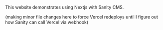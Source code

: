 This website demonstrates using Nextjs with Sanity CMS.

(making minor file changes here to force Vercel redeploys until I figure out how Sanity can call Vercel via webhook)
